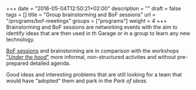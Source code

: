 +++
date = "2016-05-04T12:50:21+02:00"
description = ""
draft = false
tags = []
title = "Group brainstorming and BoF sessions"
url = "/programs/bof-meetings"
groups = ["programs"]
weight = 4
+++
Brainstorming and BoF sessions are networking events with the aim to identify
ideas that are then used in th Garage or in a group to learn any new technology.
<!--more-->

[BoF sessions](https://en.wikipedia.org/wiki/Birds_of_a_feather_\(computing\))
and brainstorming are in comparison with the workshops ["*Under the hood*"](/programs/workshops/)
more informal, non-structured activites and without pre-prepared detailed agenda.

Good ideas and interesting problems that are still looking for a team that would have "adopted"
them and park in the *Park of ideas*.
